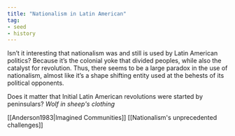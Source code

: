 ```yaml
---
title: "Nationalism in Latin American"
tag: 
- seed
- history
---
```


Isn’t it interesting that nationalism was and still is used by Latin American politics? Because it’s the colonial yoke that divided peoples, while also the catalyst for revolution. Thus, there seems to be a large paradox in the use of nationalism, almost like it’s a shape shifting entity used at the behests of its political opponents. 

Does it matter that Initial Latin American revolutions were started by peninsulars? 
*Wolf in sheep's clothing*

[[Anderson1983|Imagined Communities]]
[[Nationalism's unprecedented challenges]]
